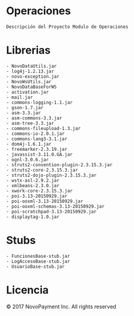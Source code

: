 # Operaciones
	Descripción del Proyecto Modulo de Operaciones
# Librerias
	- NovoDataUtils.jar
	- log4j-1.2.13.jar  
	- novo-exception.jar  
	- NovoWsUtils.jar
	- NovoDataBaseForWS
	- activation.jar
	- mail.jar
	- commons-logging-1.1.jar
	- gson-1.7.jar
	- asm-3.3.jar
	- asm-commons-3.3.jar
	- asm-tree-3.3.jar
	- commons-fileupload-1.3.jar
	- commons-io-2.0.1.jar
	- commons-lang3-3.1.jar
	- dom4j-1.6.1.jar
	- freemarker-2.3.19.jar
	- javassist-3.11.0.GA.jar
	- ognl-3.0.6.jar
	- struts2-convention-plugin-2.3.15.3.jar
	- struts2-core-2.3.15.3.jar
	- struts2-dojo-plugin-2.3.15.3.jar
	- wstx-asl-2.9.2.jar
	- xmlbeans-2.3.0.jar
	- xwork-core-2.3.15.3.jar
	- poi-3.13-20150929.jar
	- poi-ooxml-3.13-20150929.jar
	- poi-ooxml-schemas-3.13-20150929.jar
	- poi-scratchpad-3.13-20150929.jar
	- displaytag-1.0.jar
 
# Stubs
	- FuncionesBase-stub.jar  
	- LogAccesoBase-stub.jar  
	- UsuarioBase-stub.jar 

# Licencia
© 2017 NovoPayment Inc. All rights reserved
